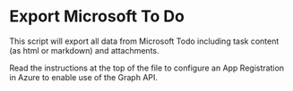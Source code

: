 # Export Microsoft To Do

This script will export all data from Microsoft Todo including task content (as html or markdown) and attachments.

Read the instructions at the top of the file to configure an App Registration in Azure to enable use of the Graph API.
